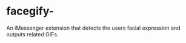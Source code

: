 # facegify-
An iMessenger extension that detects the users facial expression and outputs related GIFs. 
